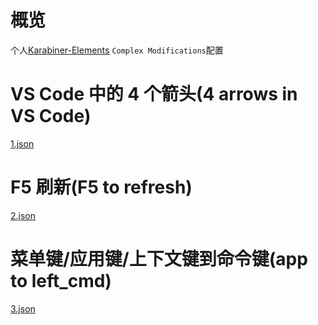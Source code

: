 # 概览

个人[Karabiner-Elements](https://karabiner-elements.pqrs.org/) `Complex Modifications`配置

# VS Code 中的 4 个箭头(4 arrows in VS Code)

[1.json](./1.json)

# F5 刷新(F5 to refresh)

[2.json](./2.json)

# 菜单键/应用键/上下文键到命令键(app to left_cmd)

[3.json](./3.json)
